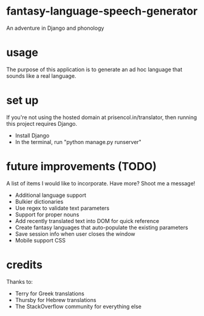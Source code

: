 # fantasy-language-speech-generator
An adventure in Django and phonology

# usage
The purpose of this application is to generate an ad hoc language that sounds like a real language. 

# set up
If you're not using the hosted domain at prisencol.in/translator, then running this project requires Django.
* Install Django
* In the terminal, run "python manage.py runserver"

# future improvements (TODO)
A list of items I would like to incorporate. Have more? Shoot me a message!
* Additional language support
* Bulkier dictionaries
* Use regex to validate text parameters
* Support for proper nouns
* Add recently translated text into DOM for quick reference
* Create fantasy languages that auto-populate the existing parameters
* Save session info when user closes the window
* Mobile support CSS

# credits
Thanks to:
* Terry for Greek translations
* Thursby for Hebrew translations
* The StackOverflow community for everything else